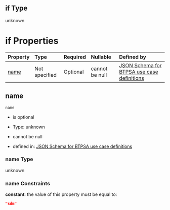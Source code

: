 ## if Type

unknown

# if Properties

| Property      | Type          | Required | Nullable       | Defined by                                                                                                                                                                                                          |
| :------------ | :------------ | :------- | :------------- | :------------------------------------------------------------------------------------------------------------------------------------------------------------------------------------------------------------------ |
| [name](#name) | Not specified | Optional | cannot be null | [JSON Schema for BTPSA use case definitions](btpsa-usecase-properties-services-items-allof-1-then-allof-104-if-properties-name.md "undefined#/properties/services/items/allOf/1/then/allOf/104/if/properties/name") |

## name



`name`

*   is optional

*   Type: unknown

*   cannot be null

*   defined in: [JSON Schema for BTPSA use case definitions](btpsa-usecase-properties-services-items-allof-1-then-allof-104-if-properties-name.md "undefined#/properties/services/items/allOf/1/then/allOf/104/if/properties/name")

### name Type

unknown

### name Constraints

**constant**: the value of this property must be equal to:

```json
"sdm"
```
